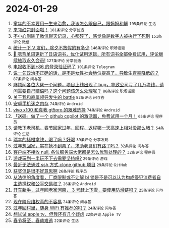 # 2024-01-29

1. [童年的不幸要用一生来治愈，我该怎么跟自己，跟妈妈和解](https://www.v2ex.com/t/1012337) `195条评论` `生活`
1. [来领红包封面啦！](https://www.v2ex.com/t/1012358) `181条评论` `分享创造`
1. [不小心删除了微信聊天记录，心都碎了，感觉像是数字人被执行了死刑](https://www.v2ex.com/t/1012451) `151条评论` `微信`
1. [统计一下 V 友们，除夕不放假的有多少](https://www.v2ex.com/t/1012382) `146条评论` `职场话题`
1. [🎁 嗯背单词更新了日语词书，优化试用逻辑，所有词书全部免费试用，评论继续抽取永久会员!](https://www.v2ex.com/t/1012360) `127条评论` `分享创造`
1. [电报收不到+86 的登录验证码了](https://www.v2ex.com/t/1012303) `101条评论` `Telegram`
1. [说一句政治不正确的话，是不是女性社会地位提高了，导致生育率降低的？](https://www.v2ex.com/t/1012454) `87条评论` `问与答`
1. [麻烦问各位大佬一个问题，项目上线出现了 bug，导致公司亏了几万块钱，请问需要自己赔偿吗？这个问题该怎么处理呢？](https://www.v2ex.com/t/1012484) `86条评论` `职场话题`
1. [关于我和直属领导发生的 battle](https://www.v2ex.com/t/1012464) `82条评论` `问与答`
1. [安卓手机迷之内存](https://www.v2ex.com/t/1012306) `74条评论` `Android`
1. [vivo x100 和真我 gt5pro 的艰难选择](https://www.v2ex.com/t/1012313) `74条评论` `Android`
1. [「送码」做了一个 github copilot 的激活器，免费试用一个月！](https://www.v2ex.com/t/1012329) `65条评论` `程序员`
1. [请教下老司机，春节回家过年，回程、返程哪一天高速上相对没那么堵？](https://www.v2ex.com/t/1012290) `54条评论` `生活`
1. [瑞幸的褚橙拿铁，喝了吗？好喝](https://www.v2ex.com/t/1012418) `39条评论` `分享发现`
1. [过年想回家，实在抢不到票了，求助老哥们有路子吗？](https://www.v2ex.com/t/1012491) `32条评论` `问与答`
1. [客户端不接收 null, 各位服务端大佬都是怎么优雅处理的？](https://www.v2ex.com/t/1012490) `32条评论` `程序员`
1. [游戏玩到一半玩不下去需要坚持吗?](https://www.v2ex.com/t/1012365) `29条评论` `游戏`
1. [最近无法通过 ssh 方式 clone github 项目](https://www.v2ex.com/t/1012310) `29条评论` `GitHub`
1. [获奖但是很不好意思啊](https://www.v2ex.com/t/1012467) `26条评论` `程序员`
1. [从法律的角度看，厂商限制或不让解 bl 锁是不是可以认为构成侵犯消费者自主选择权和公平交易权？](https://www.v2ex.com/t/1012406) `26条评论` `Android`
1. [开车新手，过年回老家河南， 3 号赶上下雪，要使用防滑链吗？](https://www.v2ex.com/t/1012381) `25条评论` `问与答`
1. [现在阶段维权真的不容易](https://www.v2ex.com/t/1012511) `24条评论` `问与答`
1. [过年回村里，随身 WiFi 有推荐的吗？](https://www.v2ex.com/t/1012405) `24条评论` `问与答`
1. [想试试 apple tv，但我还有几个疑虑](https://www.v2ex.com/t/1012554) `22条评论` `Apple TV`
1. [春节将至，春劫难逃](https://www.v2ex.com/t/1012503) `22条评论` `生活`
